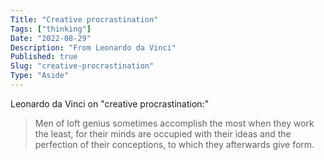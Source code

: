 ```yaml
---
Title: "Creative procrastination"
Tags: ["thinking"]
Date: "2022-08-29"
Description: "From Leonardo da Vinci"
Published: true
Slug: "creative-procrastination"
Type: "Aside"
---
```

Leonardo da Vinci on "creative procrastination:"

> Men of loft genius sometimes accomplish the most when they work the least, for their minds are occupied with their ideas and the perfection of their conceptions, to which they afterwards give form.
